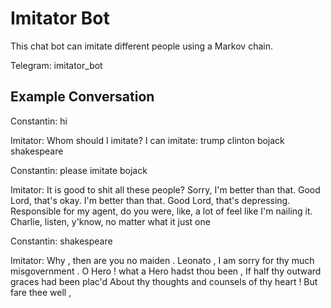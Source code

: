 # Imitator Bot

This chat bot can imitate different people using a Markov chain.

Telegram: imitator_bot

## Example Conversation

Constantin: hi

Imitator: Whom should I imitate? I can imitate: trump clinton bojack shakespeare

Constantin: please imitate bojack

Imitator: It is good to shit all these people? Sorry, I'm better than that. Good Lord, that's okay. I'm better than that. Good Lord, that's depressing. Responsible for my agent, do you were, like, a lot of feel like I'm nailing it. Charlie, listen, y'know, no matter what it just one

Constantin: shakespeare

Imitator: Why , then are you no maiden . Leonato , I am sorry for thy much misgovernment . O Hero ! what a Hero hadst thou been , If half thy outward graces had been plac'd About thy thoughts and counsels of thy heart ! But fare thee well ,
